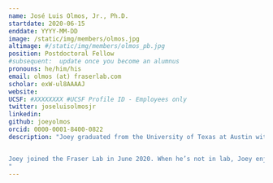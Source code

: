 ```yaml
---
name: José Luis Olmos, Jr., Ph.D.
startdate: 2020-06-15
enddate: YYYY-MM-DD
image: /static/img/members/olmos.jpg
altimage: #/static/img/members/olmos_pb.jpg
position: Postdoctoral Fellow
#subsequent:  update once you become an alumnus
pronouns: he/him/his
email: olmos (at) fraserlab.com
scholar: exW-ul8AAAAJ
website:
UCSF: #XXXXXXXX #UCSF Profile ID - Employees only
twitter: joseluisolmosjr
linkedin:
github: joeyolmos
orcid: 0000-0001-8400-0822
description: "Joey graduated from the University of Texas at Austin with a degree in Biochemistry. He received his PhD in Biochemistry and Cell Biology from Rice University. As a graduate student with [George Phillips](http://www.phillipslab.org/), his thesis work involved method development of mix-and-inject serial crystallography for structural enzymology using X-ray free electron lasers.


Joey joined the Fraser Lab in June 2020. When he’s not in lab, Joey enjoys discovering new music, reading, and going on long walks around the city.
"
---
```

